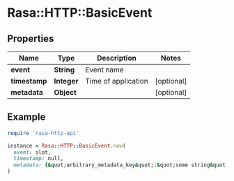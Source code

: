 # Rasa::HTTP::BasicEvent

## Properties

| Name | Type | Description | Notes |
| ---- | ---- | ----------- | ----- |
| **event** | **String** | Event name |  |
| **timestamp** | **Integer** | Time of application | [optional] |
| **metadata** | **Object** |  | [optional] |

## Example

```ruby
require 'rasa-http-api'

instance = Rasa::HTTP::BasicEvent.new(
  event: slot,
  timestamp: null,
  metadata: {&quot;arbitrary_metadata_key&quot;:&quot;some string&quot;,&quot;more_metadata&quot;:1.0}
)
```

